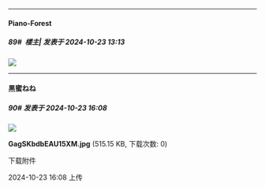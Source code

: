 ﻿
*****

####  Piano-Forest  
##### 89#         楼主| 发表于 2024-10-23 13:13

<img src="https://p.sda1.dev/19/308c6cacec5c6bdf8b63981b60a3b845/20241023_011951.jpg" referrerpolicy="no-referrer">


*****

####  黒蜜ねね  
##### 90#       发表于 2024-10-23 16:08

<img src="https://img.saraba1st.com/forum/202410/23/160839h4jbqqtrg4q44tjs.jpg" referrerpolicy="no-referrer">

<strong>GagSKbdbEAU15XM.jpg</strong> (515.15 KB, 下载次数: 0)

下载附件

2024-10-23 16:08 上传

